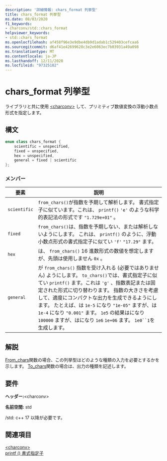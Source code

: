 ```yaml
---
description: '詳細情報: chars_format 列挙型'
title: chars_format 列挙型
ms.date: 08/03/2020
f1_keywords:
- charconv/std::chars_format
helpviewer_keywords:
- std::chars_format
ms.openlocfilehash: af458f96e3e9dbe4db9d1adab1c529403cefcaa6
ms.sourcegitcommit: d6af41e42699628c3e2e6063ec7b03931a49a098
ms.translationtype: MT
ms.contentlocale: ja-JP
ms.lasthandoff: 12/11/2020
ms.locfileid: "97325182"
---
```

# <a name="chars_format-enum"></a>chars_format 列挙型

ライブラリと共に使用 [\<charconv>](charconv.md) して、プリミティブ数値変換の浮動小数点形式を指定します。

## <a name="syntax"></a>構文

```cpp
enum class chars_format {
    scientific = unspecified,
    fixed = unspecified,
    hex = unspecified,
    general = fixed | scientific
};
```

### <a name="members"></a>メンバー

|要素|説明|
|-|-|
| `scientific` | `from_chars()`が指数を予期して解析します。 書式指定子に似ています。これは、 `printf()` `'e'` のような科学的表記法の形式です `"1.729e+01"` 。 |
| `fixed` | `from_chars()`は、指数を予期しない、または解析しないようにします。 これは、 `printf()` のように、浮動小数点形式の書式指定子に似てい `'f'` `"17.29"` ます。|
| `hex` | は、 `from_chars()` 16 進数形式の数値を想定しますが、先頭は使用しません `0x` 。 |
| `general` | が `from_chars()` 指数を受け入れる (必要ではありません) ようにします。 `to_chars()`では、書式指定子に似てい `printf()` ます。これは `'g'` 、指数表記または固定された形式に切り替わります。 指数の大きさを考慮して、適度にコンパクトな出力を生成できるようにします。 たとえば、は `1e-5` になり `"1e-05"` ますが、は `1e-4` になり `"0.001"` ます。 `1e5` の結果はになり `100000` ますが、はになり `1e6` `1e+06` ます。 `1e0``1`を生成します。|

## <a name="remarks"></a>解説

[From_chars](charconv-functions.md#from_chars)関数の場合、この列挙型はどのような種類の入力を必要とするかを示します。
[To_chars](charconv-functions.md#to_chars)関数の場合は、出力の種類を記述します。

## <a name="requirements"></a>要件

**ヘッダー:**\<charconv>

**名前空間:** std

/std: c++ 17 以降が必要です。

## <a name="see-also"></a>関連項目

[\<charconv>](../standard-library/charconv.md)  
[printf () 書式指定子](..\c-runtime-library\format-specification-syntax-printf-and-wprintf-functions.md)
